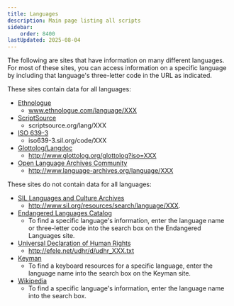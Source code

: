 ```yaml
---
title: Languages
description: Main page listing all scripts
sidebar:
    order: 8400
lastUpdated: 2025-08-04
---
```


The following are sites that have information on many different languages. For most of these sites, you can access information on a specific language by including that language's three-letter code in the URL as indicated.

These sites contain data for all languages:

- [Ethnologue](ethnologue.com)
    - www.ethnologue.com/language/XXX
- [ScriptSource](scriptsource.org)
    - scriptsource.org/lang/XXX
- [ISO 639-3](iso639-3.sil.org/code/XXX)
    - iso639-3.sil.org/code/XXX
- [Glottolog/Langdoc](www.glottolog.org)
    - http://www.glottolog.org/glottolog?iso=XXX
- [Open Language Archives Community](http:/www.language-archives.org)
    - http://www.language-archives.org/language/XXX

These sites do not contain data for all languages:

- [SIL Languages and Culture Archives](http://www.sil.org/resources)
    - http://www.sil.org/resources/search/language/XXX.
- [Endangered Languages Catalog](http://www.endangeredlanguages.com)
    - To find a specific language's information, enter the language name or three-letter code into the search box on the Endangered Languages site.
- [Universal Declaration of Human Rights](http://efele.net/udhr/index.html)
    - http://efele.net/udhr/d/udhr_XXX.txt
- [Keyman](keyman.com)
   - To find a keyboard resources for a specific language, enter the language name into the search box on the Keyman site.
- [Wikipedia](wikipedia.org/)
    - To find a specific language's information, enter the language name into the search box.